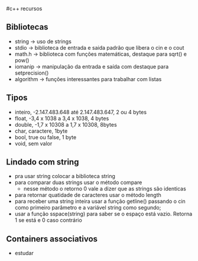 #c++ recursos  
## Bibliotecas  
* string -> uso de strings  
* stdio -> biblioteca de entrada e saida padrão que libera o cin e o cout  
* math.h -> biblioteca com funções matemáticas, destaque para sqrt() e pow()  
* iomanip -> manipulação da entrada e saída com destaque para setprecision()  
* algorithm -> funções interessantes para trabalhar com listas

## Tipos
* inteiro, -2.147.483.648 até 2.147.483.647, 2 ou 4 bytes
* float, -3,4 x 1038 a 3,4 x 1038, 4 bytes
* double, -1,7 x 10308 a 1,7 x 10308, 8bytes
* char, caractere, 1byte
* bool, true ou false, 1 byte
* void, sem valor
## Lindado com string
* pra usar string colocar a biblioteca string
* para comparar duas strings usar o método compare
  * nesse método o retorno 0 vale a dizer que as strings são identicas   
* para retornar quatidade de caracteres usar o método length
* para receber uma string inteira usar a função getline() passando o cin como primeiro parâmetro e a variável string como segundo;
* usar a função sspace(string) para saber se o espaço está vazio. Retorna 1 se está e 0 caso contrário

## Containers associativos
* estudar

  
